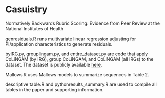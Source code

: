 # Casuistry
Normatively Backwards Rubric Scoring: Evidence from Peer Review at the National Institutes of Health


genresiduals.R runs multivariate linear regression adjusting for PI/application characteristics to generate residuals. 


byIRG.py, grouplingam.py, and entire_dataset.py are code that apply CoLiNGAM (by IRG), group CoLiNGAM, and CoLiNGAM (all IRGs) to the dataset. The dataset is publicly available [here](https://osf.io/4d6rx/).


Mallows.R uses Mallows models to summarize sequences in Table 2.


descriptive table.R and pythonresults_summary.R are used to compile all tables in the paper and supporting information. 
